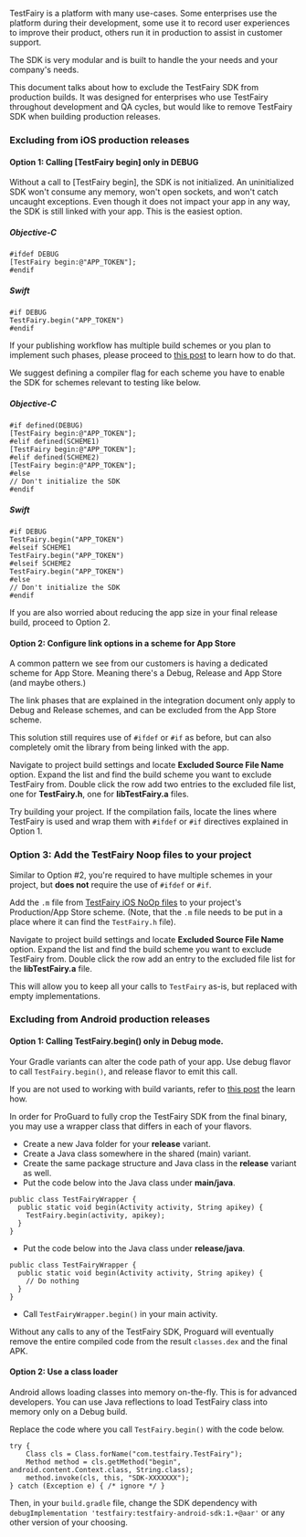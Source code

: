 TestFairy is a platform with many use-cases. Some enterprises use the platform during their development, some use it to record user experiences to improve their product, others run it in production to assist in customer support.

The SDK is very modular and is built to handle the your needs and your company's needs.

This document talks about how to exclude the TestFairy SDK from production builds. It was designed for enterprises who use TestFairy throughout development and QA cycles, but would like to remove TestFairy SDK when building production releases.

### Excluding from iOS production releases

#### Option 1: Calling [TestFairy begin] only in DEBUG

Without a call to [TestFairy begin], the SDK is not initialized. An uninitialized SDK won't consume any memory, won't open sockets, and won't catch uncaught exceptions. Even though it does not impact your app in any way, the SDK is still linked with your app. This is the easiest option.

##### Objective-C
```
#ifdef DEBUG
[TestFairy begin:@"APP_TOKEN"];
#endif
```

##### Swift
```
#if DEBUG
TestFairy.begin("APP_TOKEN")
#endif
```

If your publishing workflow has multiple build schemes or you plan to implement such phases, please proceed to [this post](https://blog.testfairy.com/ios-build-schemes-explained/) to learn how to do that.

We suggest defining a compiler flag for each scheme you have to enable the SDK for schemes relevant to testing like below.

##### Objective-C
```
#if defined(DEBUG)
[TestFairy begin:@"APP_TOKEN"];
#elif defined(SCHEME1)
[TestFairy begin:@"APP_TOKEN"];
#elif defined(SCHEME2)
[TestFairy begin:@"APP_TOKEN"];
#else
// Don't initialize the SDK
#endif
```

##### Swift
```
#if DEBUG
TestFairy.begin("APP_TOKEN")
#elseif SCHEME1
TestFairy.begin("APP_TOKEN")
#elseif SCHEME2
TestFairy.begin("APP_TOKEN")
#else
// Don't initialize the SDK
#endif
```

If you are also worried about reducing the app size in your final release build, proceed to Option 2.

#### Option 2: Configure link options in a scheme for App Store

A common pattern we see from our customers is having a dedicated scheme for App Store. Meaning there's a Debug, Release and App Store (and maybe others.)

The link phases that are explained in the integration document only apply to Debug and Release schemes, and can be excluded from the App Store scheme.

This solution still requires use of `#ifdef` or `#if` as before, but can also completely omit the library from being linked with the app.

Navigate to project build settings and locate **Excluded Source File Name** option. Expand the list and find the build scheme you want to exclude TestFairy from. Double click the row add two entries to the excluded file list, one for **TestFairy.h**, one for **libTestFairy.a** files.

Try building your project. If the compilation fails, locate the lines where TestFairy is used and wrap them with `#ifdef` or `#if` directives explained in Option 1.

### Option 3: Add the TestFairy Noop files to your project

Similar to Option #2, you're required to have multiple schemes in your project, but **does not** require the use of `#ifdef` or `#if`.

Add the `.m` file from [TestFairy iOS NoOp files](https://github.com/testfairy/testfairy-ios-sdk-noop) to your project's Production/App Store scheme. (Note, that the `.m` file needs to be put in a place where it can find the `TestFairy.h` file).

Navigate to project build settings and locate **Excluded Source File Name** option. Expand the list and find the build scheme you want to exclude TestFairy from. Double click the row add an entry to the excluded file list for the **libTestFairy.a** file.

This will allow you to keep all your calls to `TestFairy` as-is, but replaced with empty implementations. 

### Excluding from Android production releases

#### Option 1: Calling TestFairy.begin() only in Debug mode.

Your Gradle variants can alter the code path of your app. Use debug flavor to call `TestFairy.begin()`, and release flavor to emit this call.

If you are not used to working with build variants, refer to [this post](https://blog.testfairy.com/create-a-custom-build-in-android/) the learn how.

In order for ProGuard to fully crop the TestFairy SDK from the final binary, you may use a wrapper class that differs in each of your flavors.

* Create a new Java folder for your **release** variant.
* Create a Java class somewhere in the shared (main) variant.
* Create the same package structure and Java class in the **release** variant as well.
* Put the code below into the Java class under **main/java**.
```
public class TestFairyWrapper {
  public static void begin(Activity activity, String apikey) {
    TestFairy.begin(activity, apikey);
  }
}
```
* Put the code below into the Java class under **release/java**.
```
public class TestFairyWrapper {
  public static void begin(Activity activity, String apikey) {
    // Do nothing
  }
}
```
* Call `TestFairyWrapper.begin()` in your main activity.

Without any calls to any of the TestFairy SDK, Proguard will eventually remove the entire compiled code from the result `classes.dex` and the final APK.

#### Option 2: Use a class loader

Android allows loading classes into memory on-the-fly. This is for advanced developers. You can use Java reflections to load TestFairy class into memory only on a Debug build.

Replace the code where you call `TestFairy.begin()` with the code below.

```
try {
    Class cls = Class.forName("com.testfairy.TestFairy");
    Method method = cls.getMethod("begin", android.content.Context.class, String.class);
    method.invoke(cls, this, "SDK-XXXXXXX");
} catch (Exception e) { /* ignore */ }
```

Then, in your `build.gradle` file, change the SDK dependency with `debugImplementation 'testfairy:testfairy-android-sdk:1.+@aar'` or any other version of your choosing.
